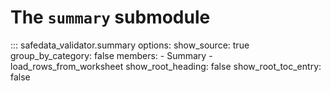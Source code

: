 # The `summary` submodule

::: safedata_validator.summary
    options:
        show_source: true
        group_by_category: false
        members:
            - Summary
            - load_rows_from_worksheet
        show_root_heading: false
        show_root_toc_entry: false
